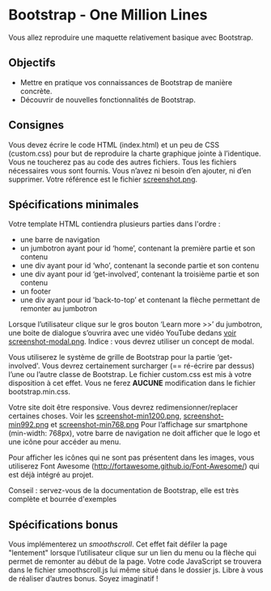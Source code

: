 # Bootstrap - One Million Lines
Vous allez reproduire une maquette relativement basique avec Bootstrap.

## Objectifs
* Mettre en pratique vos connaissances de Bootstrap de manière concrète.
* Découvrir de nouvelles fonctionnalités de Bootstrap.

## Consignes
Vous devez écrire le code HTML (index.html) et un peu de CSS (custom.css) pour but de reproduire
la charte graphique jointe à l’identique. Vous ne toucherez pas au code des autres fichiers. Tous
les fichiers nécessaires vous sont fournis. Vous n’avez ni besoin d’en ajouter, ni d’en supprimer.
Votre référence est le fichier [screenshot.png](https://github.com/simplon-roanne/bootstrap-onemillionlines/blob/master/screenshot.png).

## Spécifications minimales
Votre template HTML contiendra plusieurs parties dans l'ordre :
* une barre de navigation
* un jumbotron ayant pour id ‘home’, contenant la première partie et son contenu
* une div ayant pour id ‘who’, contenant la seconde partie et son contenu
* une div ayant pour id ‘get-involved’, contenant la troisième partie et son contenu
* un footer
* une div ayant pour id 'back-to-top’ et contenant la flèche permettant de remonter au jumbotron

Lorsque l’utilisateur clique sur le gros bouton ‘Learn more >>’ du jumbotron, une boite de dialogue
s’ouvrira avec une vidéo YouTube dedans [voir screenshot-modal.png](https://github.com/simplon-roanne/bootstrap-onemillionlines/blob/master/screenshot-modal.png). Indice : vous devrez
utiliser un concept de modal.

Vous utiliserez le système de grille de Bootstrap pour la partie ‘get-involved'.
Vous devrez certainement surcharger (== ré-écrire par dessus) l’une ou l’autre classe de
Bootstrap. Le fichier custom.css est mis à votre disposition à cet effet. Vous ne ferez **AUCUNE**
modification dans le fichier bootstrap.min.css.

Votre site doit être responsive. Vous devrez redimensionner/replacer certaines choses. Voir les
[screenshot-min1200.png](https://github.com/simplon-roanne/bootstrap-onemillionlines/blob/master/screenshot-min1200.png), [screenshot-min992.png](https://github.com/simplon-roanne/bootstrap-onemillionlines/blob/master/screenshot-min992.png) et [screenshot-min768.png](https://github.com/simplon-roanne/bootstrap-onemillionlines/blob/master/screenshot-min768.png)
Pour l’affichage sur smartphone (min-width: 768px), votre barre de navigation ne doit afficher que
le logo et une icône pour accéder au menu.

Pour afficher les icônes qui ne sont pas présentent dans les images, vous utiliserez Font Awesome
(http://fortawesome.github.io/Font-Awesome/) qui est déjà intégré au projet.

Conseil : servez-vous de la documentation de Bootstrap, elle est très complète et bourrée
d'exemples

## Spécifications bonus
Vous implémenterez un _smoothscroll_. Cet effet fait défiler la page "lentement" lorsque l’utilisateur
clique sur un lien du menu ou la flèche qui permet de remonter au début de la page. Votre code
JavaScript se trouvera dans le fichier smoothscroll.js lui même situé dans le dossier js.
Libre à vous de réaliser d’autres bonus. Soyez imaginatif !